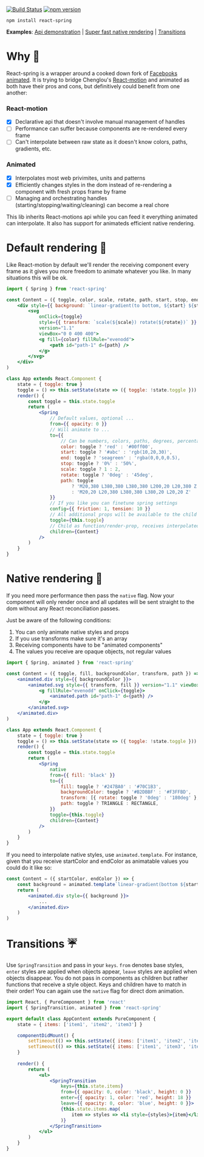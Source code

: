 [![Build Status](https://travis-ci.org/drcmda/react-spring.svg?branch=master)](https://travis-ci.org/drcmda/react-spring) [![npm version](https://badge.fury.io/js/react-spring.svg)](https://badge.fury.io/js/react-spring)

    npm install react-spring

<b>Examples</b>: [Api demonstration](https://codesandbox.io/embed/oln44nx8xq) | [Super fast native rendering](https://codesandbox.io/embed/882njxpz29) | [Transitions](https://codesandbox.io/embed/j150ykxrv)

# Why 🤔

React-spring is a wrapper around a cooked down fork of [Facebooks animated](http://animatedjs.github.io/interactive-docs/). It is trying to bridge Chenglou's [React-motion](https://github.com/chenglou/react-motion) and animated as both have their pros and cons, but definitively could benefit from one another:

### React-motion

- [x] Declarative api that doesn't involve manual management of handles
- [ ] Performance can suffer because components are re-rendered every frame
- [ ] Can't interpolate between raw state as it doesn't know colors, paths, gradients, etc. 

### Animated

- [x] Interpolates most web privimites, units and patterns
- [x] Efficiently changes styles in the dom instead of re-rendering a component with fresh props frame by frame
- [ ] Managing and orchestrating handles (starting/stopping/waiting/cleaning) can become a real chore

This lib inherits React-motions api while you can feed it everything animated can interpolate. It also has support for animateds efficient native rendering.

# Default rendering 🐎

Like React-motion by default we'll render the receiving component every frame as it gives you more freedom to animate whatever you like. In many situations this will be ok.

```jsx
import { Spring } from 'react-spring'

const Content = ({ toggle, color, scale, rotate, path, start, stop, end }) => (
    <div style={{ background: `linear-gradient(to bottom, ${start} ${stop}, ${end} 100%)` }}>
        <svg
            onClick={toggle}
            style={{ transform: `scale(${scale}) rotate(${rotate})` }}
            version="1.1"
            viewBox="0 0 400 400">
            <g fill={color} fillRule="evenodd">
                <path id="path-1" d={path} />
            </g>
        </svg>
    </div>
)

class App extends React.Component {
    state = { toggle: true }
    toggle = () => this.setState(state => ({ toggle: !state.toggle }))
    render() {
        const toggle = this.state.toggle
        return (
            <Spring
                // Default values, optional ...
                from={{ opacity: 0 }}
                // Will animate to ...
                to={{
                    // Can be numbers, colors, paths, degrees, percentages, ...
                    color: toggle ? 'red' : '#00ff00',
                    start: toggle ? '#abc' : 'rgb(10,20,30)',
                    end: toggle ? 'seagreen' : 'rgba(0,0,0,0.5),
                    stop: toggle ? '0%' : '50%',
                    scale: toggle ? 1 : 2,
                    rotate: toggle ? '0deg' : '45deg',
                    path: toggle
                        ? 'M20,380 L380,380 L380,380 L200,20 L20,380 Z'
                        : 'M20,20 L20,380 L380,380 L380,20 L20,20 Z'
                }}
                // If you like you can finetune spring settings
                config={{ friction: 1, tension: 10 }}
                // All additional props will be available to the child
                toggle={this.toggle}
                // Child as function/render-prop, receives interpolated values
                children={Content}
            />
        )
    }
}
```

# Native rendering 🚀

If you need more performance then pass the `native` flag. Now your component will only render once and all updates will be sent straight to the dom without any React reconciliation passes.

Just be aware of the following conditions:

1. You can only animate native styles and props
2. If you use transforms make sure it's an array
3. Receiving components have to be "animated components"
4. The values you receive are opaque objects, not regular values

```jsx
import { Spring, animated } from 'react-spring'

const Content = ({ toggle, fill, backgroundColor, transform, path }) => (
    <animated.div style={{ backgroundColor }}>
        <animated.svg style={{ transform, fill }} version="1.1" viewBox="0 0 400 400">
            <g fillRule="evenodd" onClick={toggle}>
                <animated.path id="path-1" d={path} />
            </g>
        </animated.svg>
    </animated.div>
)

class App extends React.Component {
    state = { toggle: true }
    toggle = () => this.setState(state => ({ toggle: !state.toggle }))
    render() {
        const toggle = this.state.toggle
        return (
            <Spring
                native
                from={{ fill: 'black' }}
                to={{
                    fill: toggle ? '#247BA0' : '#70C1B3',
                    backgroundColor: toggle ? '#B2DBBF' : '#F3FFBD',
                    transform: [{ rotate: toggle ? '0deg' : '180deg' }, { scale: toggle ? 0.6 : 1.5 }],
                    path: toggle ? TRIANGLE : RECTANGLE,
                }}
                toggle={this.toggle}
                children={Content}
            />
        )
    }
}
```

If you need to interpolate native styles, use `animated.template`. For instance, given that you receive startColor and endColor as animatable values you could do it like so:

```jsx
const Content = ({ startColor, endColor }) => {
    const background = animated.template`linear-gradient(bottom ${startColor} 0%, ${endColor} 100%)`
    return (
        <animated.div style={{ background }}>
            ...
        </animated.div>
    )
)
```

# Transitions ☔️

Use `SpringTransition` and pass in your `keys`. `from` denotes base styles, `enter` styles are applied when objects appear, `leave` styles are applied when objects disappear. You do not pass in components as children but rather functions that receive a style object. Keys and children have to match in their order! You can again use the `native` flag for direct dom animation. 

```jsx
import React, { PureComponent } from 'react'
import { SpringTransition, animated } from 'react-spring'

export default class AppContent extends PureComponent {
    state = { items: ['item1', 'item2', 'item3'] }

    componentDidMount() {
        setTimeout(() => this.setState({ items: ['item1', 'item2', 'item3', 'item4'] }), 2000)
        setTimeout(() => this.setState({ items: ['item1', 'item3', 'item4'] }), 4000)
    }
    
    render() {
        return (
            <ul>
                <SpringTransition
                    keys={this.state.items}
                    from={{ opacity: 0, color: 'black', height: 0 }}
                    enter={{ opacity: 1, color: 'red', height: 18 }}
                    leave={{ opacity: 0, color: 'blue', height: 0 }}>
                    {this.state.items.map(
                        item => styles => <li style={styles}>{item}</li>
                    )}
                </SpringTransition>
            </ul>
        )
    }
}
```

